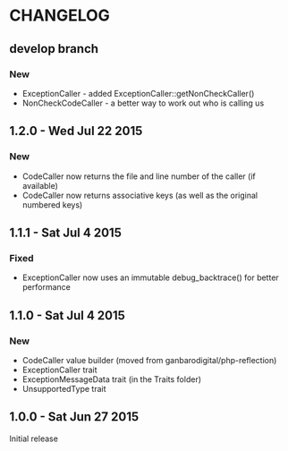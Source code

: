 # CHANGELOG

## develop branch

### New

* ExceptionCaller - added ExceptionCaller::getNonCheckCaller()
* NonCheckCodeCaller - a better way to work out who is calling us

## 1.2.0 - Wed Jul 22 2015

### New

* CodeCaller now returns the file and line number of the caller (if available)
* CodeCaller now returns associative keys (as well as the original numbered keys)

## 1.1.1 - Sat Jul 4 2015

### Fixed

* ExceptionCaller now uses an immutable debug_backtrace() for better performance

## 1.1.0 - Sat Jul 4 2015

### New

* CodeCaller value builder (moved from ganbarodigital/php-reflection)
* ExceptionCaller trait
* ExceptionMessageData trait (in the Traits folder)
* UnsupportedType trait

## 1.0.0 - Sat Jun 27 2015

Initial release